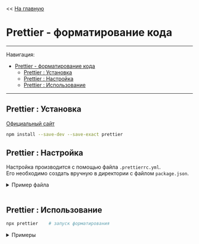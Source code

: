 << [На главную](../README.md)

# Prettier - форматирование кода

---

Навигация:

- [Prettier - форматирование кода](#prettier---форматирование-кода)
  - [Prettier : Установка](#prettier--установка)
  - [Prettier : Настройка](#prettier--настройка)
  - [Prettier : Использование](#prettier--использование)

---

## Prettier : Установка

[Официальный сайт](https://prettier.io/)

```bash
npm install --save-dev --save-exact prettier
```

## Prettier : Настройка

Настройка производится с помощью файла `.prettierrc.yml`.<br>
Его необходимо создать вручную в директории с файлом `package.json`.

<details>
<summary>Пример файла</summary>

```yml
tabWidth: 2
semi: true
singleQuote: true
trailingComma: 'es5'
printWidth: 120
```

</details><br>

## Prettier : Использование

```bash
npx prettier    # запуск форматирования
```

<details>
<summary>Примеры</summary>

```bash
npx prettier --write .        # отформатировать все файлы
npx prettier --write <file>   # отформатировать файл
npx prettier --write <dir>    # отформатировать все файлы в директории

npx prettier --check .        # проверить форматирование всех файлов
npx prettier --check <file>   # проверить форматирование файлы
npx prettier --check <dir>    # проверить форматирование всех файлов в директории
```

</details><br>
